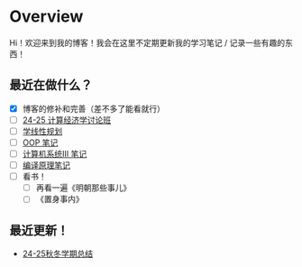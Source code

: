 # Overview

Hi！欢迎来到我的博客！我会在这里不定期更新我的学习笔记 / 记录一些有趣的东西！

## 最近在做什么？

- [x] 博客的修补和完善（差不多了能看就行）
- [ ] [24-25 计算经济学讨论班](computing_eco/24-25class/index.md)
- [ ] [学线性规划](math/LinearProgramming/index.md)
- [ ] [OOP 笔记](cs/oop/index.md)
- [ ] [计算机系统III 笔记](cs/system/hardware/index.md)
- [ ] [编译原理笔记](cs/compiler/index.md)
- [ ] 看书！
    - [ ] 再看一遍《明朝那些事儿》
    - [ ] 《置身事内》

## 最近更新！

- [24-25秋冬学期总结](misc/summary/24-25_first_summary.md)

